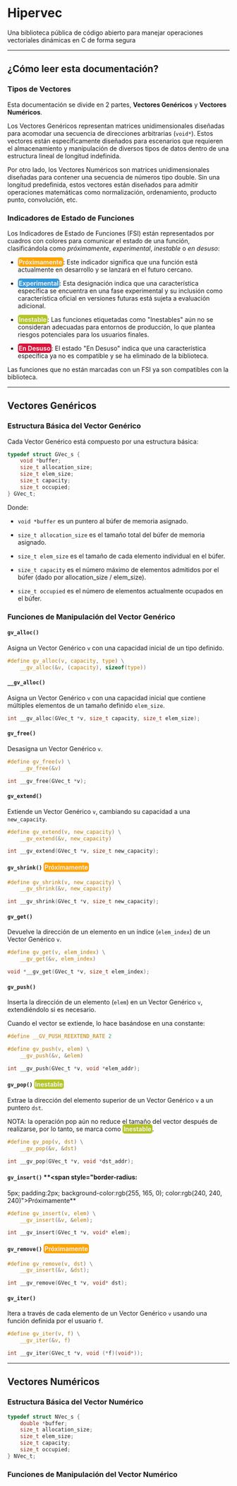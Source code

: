 # Hipervec

Una biblioteca pública de código abierto para manejar operaciones vectoriales dinámicas en C de forma segura

---

## ¿Cómo leer esta documentación?

### Tipos de Vectores

Esta documentación se divide en 2 partes, **Vectores Genéricos** y **Vectores Numéricos**.

Los Vectores Genéricos representan matrices unidimensionales diseñadas para acomodar una secuencia de direcciones arbitrarias (`void*`). Estos vectores están específicamente diseñados para escenarios que requieren el almacenamiento y manipulación de diversos tipos de datos dentro de una estructura lineal de longitud indefinida.

Por otro lado, los Vectores Numéricos son matrices unidimensionales diseñadas para contener una secuencia de números tipo double. Sin una longitud predefinida, estos vectores están diseñados para admitir operaciones matemáticas como normalización, ordenamiento, producto punto, convolución, etc.

### Indicadores de Estado de Funciones

Los Indicadores de Estado de Funciones (FSI) están representados por cuadros con colores para comunicar el estado de una función, clasificándola como _próximamente_, _experimental_, _inestable_ o _en desuso_:

- **<span style="border-radius:5px; padding:2px; background-color:rgb(255, 165, 0); color:rgb(240, 240, 240)">Próximamente</span>**: Este indicador significa que una función está actualmente en desarrollo y se lanzará en el futuro cercano.

- **<span style="border-radius:5px; padding:2px; background-color:rgb(52, 152, 219); color:rgb(240, 240, 240)">Experimental</span>**: Esta designación indica que una característica específica se encuentra en una fase experimental y su inclusión como característica oficial en versiones futuras está sujeta a evaluación adicional.

- **<span style="border-radius:5px; padding:2px; background-color:rgb(181, 197, 38); color:rgb(240, 240, 240)">Inestable</span>**: Las funciones etiquetadas como "Inestables" aún no se consideran adecuadas para entornos de producción, lo que plantea riesgos potenciales para los usuarios finales.

- **<span style="border-radius:5px; padding:2px; background-color:rgb(220, 20, 60); color:rgb(240, 240, 240)">En Desuso</span>**: El estado "En Desuso" indica que una característica específica ya no es compatible y se ha eliminado de la biblioteca.

Las funciones que no están marcadas con un FSI ya son compatibles con la biblioteca.

---

## Vectores Genéricos

### Estructura Básica del Vector Genérico

Cada Vector Genérico está compuesto por una estructura básica:

```c
typedef struct GVec_s {
    void *buffer;
    size_t allocation_size;
    size_t elem_size;
    size_t capacity; 
    size_t occupied;
} GVec_t;
```

Donde:

- `void *buffer` es un puntero al búfer de memoria asignado.

- `size_t allocation_size` es el tamaño total del búfer de memoria asignado.

- `size_t elem_size` es el tamaño de cada elemento individual en el búfer.

- `size_t capacity` es el número máximo de elementos admitidos por el búfer (dado por allocation_size / elem_size).

- `size_t occupied` es el número de elementos actualmente ocupados en el búfer.

### Funciones de Manipulación del Vector Genérico

#### `gv_alloc()`

Asigna un Vector Genérico `v` con una capacidad inicial de un tipo definido.

```c
#define gv_alloc(v, capacity, type) \
    __gv_alloc(&v, (capacity), sizeof(type))
```

#### `__gv_alloc()`

Asigna un Vector Genérico `v` con una capacidad inicial que contiene múltiples elementos de un tamaño definido `elem_size`.

```c
int __gv_alloc(GVec_t *v, size_t capacity, size_t elem_size);
```

#### `gv_free()`

Desasigna un Vector Genérico `v`.

```c
#define gv_free(v) \
    __gv_free(&v)

int __gv_free(GVec_t *v);
```

#### `gv_extend()`

Extiende un Vector Genérico `v`, cambiando su capacidad a una `new_capacity`.

```c
#define gv_extend(v, new_capacity) \
    __gv_extend(&v, new_capacity)

int __gv_extend(GVec_t *v, size_t new_capacity);
```

#### `gv_shrink()` **<span style="border-radius:5px; padding:2px; background-color:rgb(255, 165, 0); color:rgb(240, 240, 240)">Próximamente</span>**

```c
#define gv_shrink(v, new_capacity) \
    __gv_shrink(&v, new_capacity)

int __gv_shrink(GVec_t *v, size_t new_capacity);
```

#### `gv_get()`

Devuelve la dirección de un elemento en un índice (`elem_index`) de un Vector Genérico `v`.

```c
#define gv_get(v, elem_index) \
    __gv_get(&v, elem_index)

void *__gv_get(GVec_t *v, size_t elem_index);
```

#### `gv_push()`

Inserta la dirección de un elemento (`elem`) en un Vector Genérico `v`, extendiéndolo si es necesario.

Cuando el vector se extiende, lo hace basándose en una constante:

```c
#define __GV_PUSH_REEXTEND_RATE 2
```

```c
#define gv_push(v, elem) \
    __gv_push(&v, &elem)

int __gv_push(GVec_t *v, void *elem_addr);
```

#### `gv_pop()` **<span style="border-radius:5px; padding:2px; background-color:rgb(181, 197, 38); color:rgb(240, 240, 240)">Inestable</span>**

Extrae la dirección del elemento superior de un Vector Genérico `v` a un puntero `dst`.

NOTA: la operación pop aún no reduce el tamaño del vector después de realizarse, por lo tanto, se marca como **<span style="border-radius:5px; padding:2px; background-color:rgb(181, 197, 38); color:rgb(240, 240, 240)">Inestable</span>**.

```c
#define gv_pop(v, dst) \
    __gv_pop(&v, &dst)

int __gv_pop(GVec_t *v, void *dst_addr);
```

#### `gv_insert()` **<span style="border-radius:

5px; padding:2px; background-color:rgb(255, 165, 0); color:rgb(240, 240, 240)">Próximamente</span>**

```c
#define gv_insert(v, elem) \
    __gv_insert(&v, &elem);

int __gv_insert(GVec_t *v, void* elem);
```

#### `gv_remove()` **<span style="border-radius:5px; padding:2px; background-color:rgb(255, 165, 0); color:rgb(240, 240, 240)">Próximamente</span>**

```c
#define gv_remove(v, dst) \
    __gv_insert(&v, &dst);

int __gv_remove(GVec_t *v, void* dst);
```

#### `gv_iter()`

Itera a través de cada elemento de un Vector Genérico `v` usando una función definida por el usuario `f`.

```c
#define gv_iter(v, f) \
    __gv_iter(&v, f)

int __gv_iter(GVec_t *v, void (*f)(void*));
```

---

## Vectores Numéricos

### Estructura Básica del Vector Numérico

```c
typedef struct NVec_s {
    double *buffer;
    size_t allocation_size;
    size_t elem_size;
    size_t capacity; 
    size_t occupied;
} NVec_t;
```

### Funciones de Manipulación del Vector Numérico
